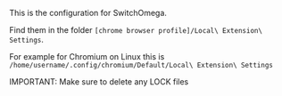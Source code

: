 This is the configuration for SwitchOmega.

Find them in the folder `[chrome browser profile]/Local\ Extension\ Settings`.

For example for Chromium on Linux this is `/home/username/.config/chromium/Default/Local\ Extension\ Settings`

IMPORTANT: Make sure to delete any LOCK files